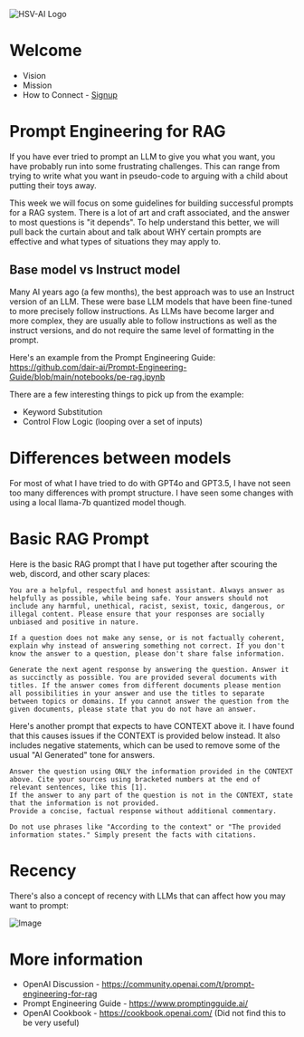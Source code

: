 ![HSV-AI Logo](https://hsv.ai/wp-content/uploads/2022/03/logo_v11_2022.png)


# Welcome

- Vision
- Mission
- How to Connect - [Signup](https://hsv.ai/subscribe)

# Prompt Engineering for RAG

If you have ever tried to prompt an LLM to give you what you want, you have probably run into some frustrating challenges. This can range from trying to write what you want in pseudo-code to arguing with a child about putting their toys away.

This week we will focus on some guidelines for building successful prompts for a RAG system. There is a lot of art and craft associated, and the answer to most questions is "it depends". To help understand this better, we will pull back the curtain about and talk about WHY certain prompts are effective and what types of situations they may apply to.

## Base model vs Instruct model

Many AI years ago (a few months), the best approach was to use an Instruct version of an LLM. These were base LLM models that have been fine-tuned to more precisely follow instructions. As LLMs have become larger and more complex, they are usually able to follow instructions as well as the instruct versions, and do not require the same level of formatting in the prompt.

Here's an example from the Prompt Engineering Guide: 
https://github.com/dair-ai/Prompt-Engineering-Guide/blob/main/notebooks/pe-rag.ipynb

There are a few interesting things to pick up from the example:
- Keyword Substitution
- Control Flow Logic (looping over a set of inputs)

# Differences between models

For most of what I have tried to do with GPT4o and GPT3.5, I have not seen too many differences with prompt structure. I have seen some changes with using a local llama-7b quantized model though.

# Basic RAG Prompt

Here is the basic RAG prompt that I have put together after scouring the web, discord, and other scary places:

```
You are a helpful, respectful and honest assistant. Always answer as helpfully as possible, while being safe. Your answers should not include any harmful, unethical, racist, sexist, toxic, dangerous, or illegal content. Please ensure that your responses are socially unbiased and positive in nature.

If a question does not make any sense, or is not factually coherent, explain why instead of answering something not correct. If you don't know the answer to a question, please don't share false information.

Generate the next agent response by answering the question. Answer it as succinctly as possible. You are provided several documents with titles. If the answer comes from different documents please mention all possibilities in your answer and use the titles to separate between topics or domains. If you cannot answer the question from the given documents, please state that you do not have an answer.
```

Here's another prompt that expects to have CONTEXT above it. I have found that this causes issues if the CONTEXT is provided below instead. It also includes negative statements, which can be used to remove some of the usual "AI Generated" tone for answers.
```
Answer the question using ONLY the information provided in the CONTEXT above. Cite your sources using bracketed numbers at the end of relevant sentences, like this [1].
If the answer to any part of the question is not in the CONTEXT, state that the information is not provided.
Provide a concise, factual response without additional commentary.

Do not use phrases like "According to the context" or "The provided information states." Simply present the facts with citations.
```

# Recency

There's also a concept of recency with LLMs that can affect how you may want to prompt:

![Image](https://global.discourse-cdn.com/openai1/original/4X/1/f/9/1f9966765542ec3c75516cb30968e80d5f42adab.jpeg)

# More information

- OpenAI Discussion - https://community.openai.com/t/prompt-engineering-for-rag
- Prompt Engineering Guide - https://www.promptingguide.ai/
- OpenAI Cookbook - https://cookbook.openai.com/ (Did not find this to be very useful)
